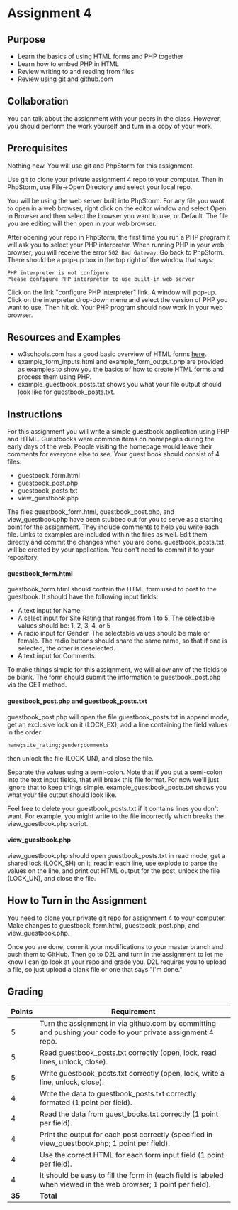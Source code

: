 Assignment 4
============

Purpose
-------
* Learn the basics of using HTML forms and PHP together
* Learn how to embed PHP in HTML
* Review writing to and reading from files
* Review using git and github.com

Collaboration
-------------
You can talk about the assignment with your peers in the class.  However, you should perform the work yourself and turn in a copy of your work.

Prerequisites
-------------
Nothing new.  You will use git and PhpStorm for this assignment.

Use git to clone your private assignment 4 repo to your computer.  Then in PhpStorm, use File->Open Directory and select your local repo.

You will be using the web server built into PhpStorm.  For any file you want to open in a web browser, right click on the editor window and select Open in Browser and then select the browser you want to use, or Default.  The file you are editing will then open in your web browser.

After opening your repo in PhpStorm, the first time you run a PHP program it will ask you to select your PHP interpreter.  When running PHP in your web browser, you will receive the error `502 Bad Gateway`.  Go back to PhpStorm.  There should be a pop-up box in the top right of the window that says:

    PHP interpreter is not configure
    Please configure PHP interpreter to use built-in web server

Click on the link "configure PHP interpreter" link.  A window will pop-up.  Click on the interpreter drop-down menu and select the version of PHP you want to use.  Then hit ok.  Your PHP program should now work in your web browser.

Resources and Examples
----------------------
* w3schools.com has a good basic overview of HTML forms [here](http://www.w3schools.com/html/html_forms.asp).
* example_form_inputs.html and example_form_output.php are provided as examples to show you the basics of how to create HTML forms and process them using PHP.
* example_guestbook_posts.txt shows you what your file output should look like for guestbook_posts.txt.

Instructions
------------
For this assignment you will write a simple guestbook application using PHP and HTML.  Guestbooks were common items on homepages during the early days of the web.  People visiting the homepage would leave their comments for everyone else to see.  Your guest book should consist of 4 files:
* guestbook_form.html
* guestbook_post.php
* guestbook_posts.txt
* view_guestbook.php

The files guestbook_form.html, guestbook_post.php, and view_guestbook.php have been stubbed out for you to serve as a starting point for the assignment.  They include comments to help you write each file.  Links to examples are included within the files as well.  Edit them directly and commit the changes when you are done.  guestbook_posts.txt will be created by your application.  You don't need to commit it to your repository.

#### guestbook_form.html
guestbook_form.html should contain the HTML form used to post to the guestbook.  It should have the following input fields:
* A text input for Name.
* A select input for Site Rating that ranges from 1 to 5.  The selectable values should be: 1, 2, 3, 4, or 5
* A radio input for Gender.  The selectable values should be male or female.  The radio buttons should share the same name, so that if one is selected, the other is deselected.
* A text input for Comments.

To make things simple for this assignment, we will allow any of the fields to be blank.  The form should submit the information to guestbook_post.php via the GET method.

#### guestbook_post.php and guestbook_posts.txt
guestbook_post.php will open the file guestbook_posts.txt in append mode, get an exclusive lock on it (LOCK_EX), add a line containing the field values in the order:

    name;site_rating;gender;comments
then unlock the file (LOCK_UN), and close the file.

Separate the values using a semi-colon.  Note that if you put a semi-colon into the text input fields, that will break this file format.  For now we'll just ignore that to keep things simple.  example_guestbook_posts.txt shows you what your file output should look like.

Feel free to delete your guestbook_posts.txt if it contains lines you don't want.  For example, you might write to the file incorrectly which breaks the view_guestbook.php script.

#### view_guestbook.php
view_guestbook.php should open guestbook_posts.txt in read mode, get a shared lock (LOCK_SH) on it, read in each line, use explode to parse the values on the line, and print out HTML output for the post, unlock the file (LOCK_UN), and close the file.

How to Turn in the Assignment
-----------------------------
You need to clone your private git repo for assignment 4 to your computer.  Make changes to guestbook_form.html, guestbook_post.php, and view_guestbook.php.

Once you are done, commit your modifications to your master branch and push them to GitHub.  Then go to D2L and turn in the assignment to let me know I can go look at your repo and grade you.  D2L requires you to upload a file, so just upload a blank file or one that says "I'm done."

Grading
-------
Points|Requirement
------|------------
5 | Turn the assignment in via github.com by committing and pushing your code to your private assignment 4 repo.
5 | Read guestbook_posts.txt correctly (open, lock, read lines, unlock, close).
5 | Write guestbook_posts.txt correctly (open, lock, write a line, unlock, close).
4 | Write the data to guestbook_posts.txt correctly formated (1 point per field).
4 | Read the data from guest_books.txt correctly (1 point per field).
4 | Print the output for each post correctly (specified in view_guestbook.php; 1 point per field).
4 | Use the correct HTML for each form input field (1 point per field).
4 | It should be easy to fill the form in (each field is labeled when viewed in the web browser; 1 point per field).
**35** | **Total**
